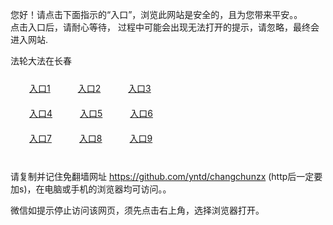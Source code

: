您好！请点击下面指示的“入口”，浏览此网站是安全的，且为您带来平安。。 <br/>
点击入口后，请耐心等待， 过程中可能会出现无法打开的提示，请忽略，最终会进入网站. </br>

法轮大法在长春<br/>
<div style="padding:10px"><a style="margin:20px" target="_blank" href="https://df4ciz3tfrr6x.cloudfront.net/2Qpsp?qhtzfg" id="ccLink1" rel="nofollow">入口1</a> <a target="_blank" style="margin:20px" href="https://dxbcjxr27qpsq.cloudfront.net/2Qpsp?uiwsx" id="ccLink2" rel="nofollow">入口2</a> <a style="margin:20px" target="_blank" href="https://d3sgo99hxstkkn.cloudfront.net/2Qpsp?xfyagn" id="ccLink3" rel="nofollow">入口3</a></div>

<div style="padding:10px" ><a style="margin:20px" target="_blank" href="https://df4ciz3tfrr6x.cloudfront.net/2Qpsp?qhtzfg" id="ccLink4" rel="nofollow">入口4</a> <a style="margin:20px" href="https://dxbcjxr27qpsq.cloudfront.net/2Qpsp?uiwsx" target="_blank" id="ccLink5" rel="nofollow">入口5</a> <a style="margin:20px" href="https://d3sgo99hxstkkn.cloudfront.net/2Qpsp?xfyagn" target="_blank" id="ccLink6" rel="nofollow">入口6</a></div>

<div style="padding:10px"><a style="margin:20px" target="_blank" href="https://df4ciz3tfrr6x.cloudfront.net/2Qpsp?qhtzfg" id="ccLink7" rel="nofollow">入口7</a> <a style="margin:20px" href="https://dxbcjxr27qpsq.cloudfront.net/2Qpsp?uiwsx" target="_blank" id="ccLink8" rel="nofollow">入口8</a> <a style="margin:20px" target="_blank" href="https://d3sgo99hxstkkn.cloudfront.net/2Qpsp?xfyagn" id="ccLink9" rel="nofollow">入口9</a></div>

<br/>



请复制并记住免翻墙网址 https://github.com/yntd/changchunzx (http后一定要加s)，在电脑或手机的浏览器均可访问。。<br/>

微信如提示停止访问该网页，须先点击右上角，选择浏览器打开。
